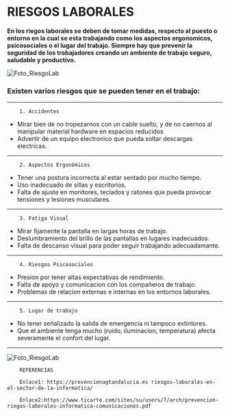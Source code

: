 # RIESGOS LABORALES

**En los riegos laborales se deben de tomar medidas, respecto al puesto o entorno en la cual se esta trabajando como los aspectos ergonomicos, psicosociales o el lugar del trabajo. Siempre hay que prevenir la seguridad de los trabajadores creando un ambiente de trabajo seguro, saludable y productivo.**


<!-- ENLACES -->
![Foto_RiesgoLab](https://www.educadictos.com/wp-content/uploads/2014/01/seguridad-informatica1-300x225.png)

### Existen varios riesgos que se pueden tener en el trabajo:

---

        1. Accidentes 
* Mirar bien de no tropezarnos con un cable suelto, y de no caernos al manipular material hardware en espacios reducidos
* Advertir de un equipo electronico que pueda soltar descargas electricas.

---

        2. Aspectos Ergonómicos
* Tener una postura incorrecta al estar sentado por mucho tiempo.
* Uso inadecuado de sillas y escritorios.
* Falta de ajuste en monitores, teclados y ratones que pueda provocar tensiones y lesiones musculares.

---

        3. Fatiga Visual
* Mirar fijamente la pantalla en largas horas de trabajo.
* Deslumbramiento del brillo de las pantallas en lugares inadecuados.
* Falta de descanso visual para poder seguir trabajando adecuadamante.

---

        4. Riesgos Psicosociales
* Presion por tener altas expectativas de rendimiento.
* Falta de apoyo y comunicacion con los compañeros de trabajo. 
* Problemas de relacion externas e internas en los entornos laborales.

---

        5. Lugar de trabajo
* No tener señalizado la salida de emergencia ni tampoco extintores.
* Que el ambiente tenga mucho (ruido, iluminacion, temperatura) afecta severamente el confort del lugar.

---

![Foto_RiesgoLab](https://www.beedigital.es/wp-content/uploads/2020/09/ec39d087ff0b5f111091ee1ac795947d378644252-1.jpg)


        REFERENCIAS
        
        Enlace1: https://prevencionugtandalucia.es riesgos-laborales-en-el-sector-de-la-informatica/

        Enlace2:https://www.ticarte.com/sites/su/users/7/arch/prevencion-riegos-laborales-informatica-comunicaciones.pdf

